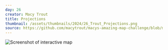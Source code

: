 ```yaml
---
day: 26
creator: Macy Trout
title: Projections
thumbnail: /assets/thumbnails/2024/26_Trout_Projections.png
source: https://github.com/macytrout/macys-amazing-map-challenge/blob/main/day%2026/projections.ipynb
---
```



![Screenshot of interactive map](assets/thumbnails/26_Trout_Projections.png)
